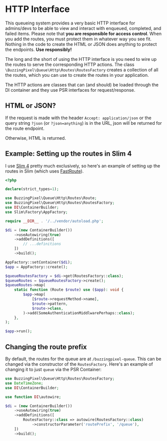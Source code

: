 # HTTP Interface

This queueing system provides a very basic HTTP interface for admins/devs to be able to view and interact with enqueued, completed, and failed items. Please note that **you are responsible for access control**. When you add the routes, you must protect them in whatever way you see fit. Nothing in the code to create the HTML or JSON does anything to protect the endpoints. **Use responsibly!**

The long and the short of using the HTTP interface is you need to wire up the routes to serve the corresponding HTTP actions. The class `\BuzzingPixel\Queue\Http\Routes\RoutesFactory` creates a collection of all the routes, which you can use to create the routes in your application.

The HTTP actions are classes that can (and should) be loaded through the DI container and they use PSR interfaces for request/response.

## HTML or JSON?

If the request is made with the header `Accept: application/json` or the query string `?json` (or `?json=anything`) is in the URL, json will be returned for the route endpoint.

Otherwise, HTML is returned.

## Example: Setting up the routes in Slim 4

I use [Slim 4](https://www.slimframework.com/) pretty much exclusively, so here's an example of setting up the routes in Slim (which uses [FastRoute](https://github.com/nikic/FastRoute)).

```php
<?php

declare(strict_types=1);

use BuzzingPixel\Queue\Http\Routes\Route;
use BuzzingPixel\Queue\Http\Routes\RoutesFactory;
use DI\ContainerBuilder;
use Slim\Factory\AppFactory;

require __DIR__ . '/../vendor/autoload.php';

$di = (new ContainerBuilder())
    ->useAutowiring(true)
    ->addDefinitions([
        // ...definitions
    ])
    ->build();

AppFactory::setContainer($di);
$app = AppFactory::create();

$queueRoutesFactory = $di->get(RoutesFactory::class);
$queueRoutes = $queueRoutesFactory->create();
$queueRoutes->map(
    static function (Route $route) use ($app): void {
        $app->map(
            [$route->requestMethod->name],
            $route->pattern,
            $route->class,
        )->add(SomeAuthenticationMiddlwarePerhaps::class);
    },
);

$app->run();
```

## Changing the route prefix

By default, the routes for the queue are at `/buzzingpixel-queue`. This can be changed via the constructor of the `RoutesFactory`. Here's an example of changing it to just `queue` via the PSR Container:

```php
use BuzzingPixel\Queue\Http\Routes\RoutesFactory;
use DateTimeZone;
use DI\ContainerBuilder;

use function DI\autowire;

$di = (new ContainerBuilder())
    ->useAutowiring(true)
    ->addDefinitions([
        RoutesFactory::class => autowire(RoutesFactory::class)
            ->constructorParameter('routePrefix', '/queue'),
    ])
    ->build();
```
